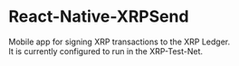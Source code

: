 # React-Native-XRPSend

Mobile app for signing XRP transactions to the XRP Ledger.  
It is currently configured to run in the XRP-Test-Net.
